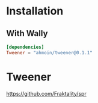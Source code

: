 # Installation

## With Wally

```toml
[dependencies]
Tweener = "ahmoin/tweener@0.1.1"
```

# Tweener

https://github.com/Fraktality/spr
